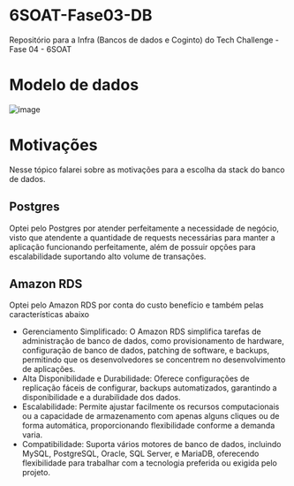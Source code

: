 # 6SOAT-Fase03-DB
Repositório para a Infra (Bancos de dados e Coginto) do Tech Challenge - Fase 04 - 6SOAT

# Modelo de dados
![image](https://github.com/user-attachments/assets/dc623ee4-6b69-459f-b39e-38c67031033c)

# Motivações
Nesse tópico falarei sobre as motivações para a escolha da stack do banco de dados.

## Postgres
Optei pelo Postgres por atender perfeitamente a necessidade de negócio, visto que atendente a quantidade de requests necessárias para manter a aplicação funcionando perfeitamente, além de possuir opções para escalabilidade suportando alto volume de transações.

## Amazon RDS
Optei pelo Amazon RDS por conta do custo benefício e também pelas características abaixo<br>

* Gerenciamento Simplificado: O Amazon RDS simplifica tarefas de administração de banco de dados, como provisionamento de hardware, configuração de banco de dados, patching de software, e backups, permitindo que os desenvolvedores se concentrem no desenvolvimento de aplicações.<br>
* Alta Disponibilidade e Durabilidade: Oferece configurações de replicação fáceis de configurar, backups automatizados, garantindo a disponibilidade e a durabilidade dos dados.<br>
* Escalabilidade: Permite ajustar facilmente os recursos computacionais ou a capacidade de armazenamento com apenas alguns cliques ou de forma automática, proporcionando flexibilidade conforme a demanda varia.<br>
* Compatibilidade: Suporta vários motores de banco de dados, incluindo MySQL, PostgreSQL, Oracle, SQL Server, e MariaDB, oferecendo flexibilidade para trabalhar com a tecnologia preferida ou exigida pelo projeto.<br>
